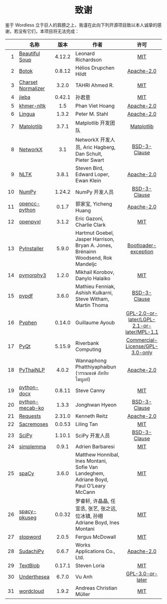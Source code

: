 <!--
# Wordless: Acknowledgments - Chinese (Simplified)
# Copyright (C) 2018-2023  Ye Lei (叶磊)
#
# This program is free software: you can redistribute it and/or modify
# it under the terms of the GNU General Public License as published by
# the Free Software Foundation, either version 3 of the License, or
# (at your option) any later version.
#
# This program is distributed in the hope that it will be useful,
# but WITHOUT ANY WARRANTY; without even the implied warranty of
# MERCHANTABILITY or FITNESS FOR A PARTICULAR PURPOSE.  See the
# GNU General Public License for more details.
#
# You should have received a copy of the GNU General Public License
# along with this program.  If not, see <http://www.gnu.org/licenses/>.
-->

<div align="center"><h1>致谢</h1></div>

鉴于 Wordless 立于巨人的肩膀之上，我谨在此向下列开源项目致以本人诚挚的感谢，若没有它们，本项目将无法完成：

<!-- SPDX License List: https://spdx.org/licenses/ -->
&nbsp;|名称|版本|作者|许可
-----:|----|:--:|---|:--:
1 |[Beautiful Soup](https://www.crummy.com/software/BeautifulSoup/)   |4.12.2|Leonard Richardson|[MIT](https://git.launchpad.net/beautifulsoup/tree/LICENSE)
2 |[Botok](https://github.com/OpenPecha/Botok)                        |0.8.12|Hélios Drupchen Hildt|[Apache-2.0](https://github.com/OpenPecha/Botok/blob/master/LICENSE)
3 |[Charset Normalizer](https://github.com/Ousret/charset_normalizer) |3.2.0 |TAHRI Ahmed R.|[MIT](https://github.com/Ousret/charset_normalizer/blob/master/LICENSE)
4 |[jieba](https://github.com/fxsjy/jieba)                            |0.42.1|孙君意|[MIT](https://github.com/fxsjy/jieba/blob/master/LICENSE)
5 |[khmer-nltk](https://github.com/VietHoang1512/khmer-nltk)          |1.5   |Phan Viet Hoang|[Apache-2.0](https://github.com/VietHoang1512/khmer-nltk/blob/main/LICENSE)
6 |[Lingua](https://github.com/pemistahl/lingua-py)                   |1.3.2 |Peter M. Stahl|[Apache-2.0](https://github.com/pemistahl/lingua-py/blob/main/LICENSE.txt)
7 |[Matplotlib](https://matplotlib.org/)                              |3.7.1 |Matplotlib 开发团队|[Matplotlib](https://matplotlib.org/stable/users/project/license.html)
8 |[NetworkX](https://networkx.org/)                                  |3.1   |NetworkX 开发人员, Aric Hagberg, Dan Schult,<br>Pieter Swart|[BSD-3-Clause](https://github.com/networkx/networkx/blob/main/LICENSE.txt)
9 |[NLTK](https://www.nltk.org/)                                      |3.8.1 |Steven Bird, Edward Loper, Ewan Klein|[Apache-2.0](https://github.com/nltk/nltk/blob/develop/LICENSE.txt)
10|[NumPy](https://www.numpy.org/)                                    |1.24.2|NumPy 开发人员|[BSD-3-Clause](https://github.com/numpy/numpy/blob/main/LICENSE.txt)
11|[opencc-python](https://github.com/yichen0831/opencc-python)       |0.1.7 |郭家宝, Yicheng Huang|[Apache-2.0](https://github.com/yichen0831/opencc-python/blob/master/LICENSE.txt)
12|[openpyxl](https://foss.heptapod.net/openpyxl/openpyxl)            |3.1.2 |Eric Gazoni, Charlie Clark|[MIT](https://foss.heptapod.net/openpyxl/openpyxl/-/blob/branch/3.1/LICENCE.rst)
13|[PyInstaller](http://www.pyinstaller.org/)                         |5.9.0 |Hartmut Goebel, Jasper Harrison, Bryan A. Jones,<br>Brénainn Woodsend, Rok Mandeljc|[Bootloader-exception](https://github.com/pyinstaller/pyinstaller/blob/develop/COPYING.txt)
14|[pymorphy3](https://github.com/no-plagiarism/pymorphy3)            |1.2.0 |Mikhail Korobov, Danylo Halaiko|[MIT](https://github.com/no-plagiarism/pymorphy3/blob/master/LICENSE.txt)
15|[pypdf](https://github.com/py-pdf/pypdf)                           |3.6.0 |Mathieu Fenniak, Ashish Kulkarni, Steve Witham, Martin Thoma|[BSD-3-Clause](https://github.com/py-pdf/pypdf/blob/main/LICENSE)
16|[Pyphen](https://pyphen.org/)                                      |0.14.0|Guillaume Ayoub|[GPL-2.0-or-later/LGPL-2.1-or-later/MPL-1.1](https://github.com/Kozea/Pyphen/blob/master/LICENSE)
17|[PyQt](https://riverbankcomputing.com/software/pyqt/)              |5.15.9|Riverbank Computing|[Commercial-License/GPL-3.0-only](https://www.riverbankcomputing.com/static/Docs/PyQt5/introduction.html#license)
18|[PyThaiNLP](https://github.com/PyThaiNLP/pythainlp)                |4.0.2 |Wannaphong Phatthiyaphaibun (วรรณพงษ์ ภัททิยไพบูลย์)|[Apache-2.0](https://github.com/PyThaiNLP/pythainlp/blob/dev/LICENSE)
19|[python-docx](https://github.com/python-openxml/python-docx)       |0.8.11|Steve Canny|[MIT](https://github.com/python-openxml/python-docx/blob/master/LICENSE)
20|[python-mecab-ko](https://github.com/jonghwanhyeon/python-mecab-ko)|1.3.3 |Jonghwan Hyeon|[BSD-3-Clause](https://github.com/jonghwanhyeon/python-mecab-ko/blob/main/LICENSE)
21|[Requests](https://github.com/psf/requests)                        |2.31.0|Kenneth Reitz|[Apache-2.0](https://github.com/psf/requests/blob/main/LICENSE)
22|[Sacremoses](https://github.com/alvations/sacremoses)              |0.0.53|Liling Tan|[MIT](https://github.com/alvations/sacremoses/blob/master/LICENSE)
23|[SciPy](https://scipy.org/scipylib/)                               |1.10.1|SciPy 开发人员|[BSD-3-Clause](https://github.com/scipy/scipy/blob/main/LICENSE.txt)
24|[simplemma](https://github.com/adbar/simplemma)                    |0.9.1 |Adrien Barbaresi|[MIT](https://github.com/adbar/simplemma/blob/main/LICENSE)
25|[spaCy](https://spacy.io/)                                         |3.6.0 |Matthew Honnibal, Ines Montani, Sofie Van Landeghem,<br>Adriane Boyd, Paul O'Leary McCann|[MIT](https://github.com/explosion/spaCy/blob/master/LICENSE)
26|[spacy-pkuseg](https://github.com/explosion/spacy-pkuseg)          |0.0.32|罗睿轩, 许晶晶, 任宣丞, 张艺, 张之远, 位冰镇, 孙栩<br>Adriane Boyd, Ines Montani|[MIT](https://github.com/explosion/spacy-pkuseg/blob/master/LICENSE)
27|[stopword](https://github.com/fergiemcdowall/stopword)             |2.0.5 |Fergus McDowall|[MIT](https://github.com/fergiemcdowall/stopword/blob/master/LICENSE)
28|[SudachiPy](https://github.com/WorksApplications/sudachi.rs)       |0.6.7 |Works Applications Co., Ltd.|[Apache-2.0](https://github.com/WorksApplications/sudachi.rs/blob/develop/LICENSE)
29|[TextBlob](https://github.com/sloria/TextBlob)                     |0.17.1|Steven Loria|[MIT](https://github.com/sloria/TextBlob/blob/dev/LICENSE)
30|[Underthesea](https://undertheseanlp.com/)                         |6.7.0 |Vu Anh|[GPL-3.0-or-later](https://github.com/undertheseanlp/underthesea/blob/main/LICENSE)
31|[wordcloud](https://github.com/amueller/word_cloud)                |1.9.2 |Andreas Christian Müller|[MIT](https://github.com/amueller/word_cloud/blob/main/LICENSE)
